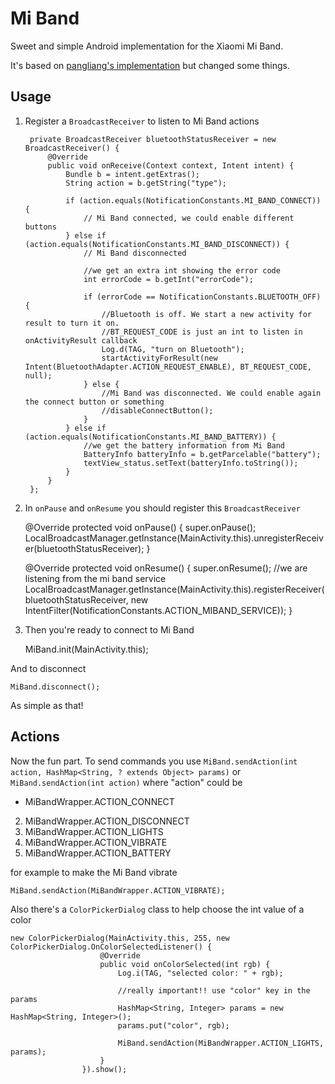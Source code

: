 # Mi Band
Sweet and simple Android implementation for the Xiaomi Mi Band.

It's based on [pangliang's implementation](https://github.com/pangliang/miband-sdk-android) but changed some things.

## Usage
1. Register a `BroadcastReceiver` to listen to Mi Band actions

        private BroadcastReceiver bluetoothStatusReceiver = new BroadcastReceiver() {
            @Override
            public void onReceive(Context context, Intent intent) {
                Bundle b = intent.getExtras();
                String action = b.getString("type");

                if (action.equals(NotificationConstants.MI_BAND_CONNECT)) {
                    // Mi Band connected, we could enable different buttons
                } else if (action.equals(NotificationConstants.MI_BAND_DISCONNECT)) {
                    // Mi Band disconnected

                    //we get an extra int showing the error code
                    int errorCode = b.getInt("errorCode");

                    if (errorCode == NotificationConstants.BLUETOOTH_OFF) {
                        //Bluetooth is off. We start a new activity for result to turn it on.
                        //BT_REQUEST_CODE is just an int to listen in onActivityResult callback
                        Log.d(TAG, "turn on Bluetooth");
                        startActivityForResult(new Intent(BluetoothAdapter.ACTION_REQUEST_ENABLE), BT_REQUEST_CODE, null);
                    } else {
                        //Mi Band was disconnected. We could enable again the connect button or something
                        //disableConnectButton();
                    }
                } else if (action.equals(NotificationConstants.MI_BAND_BATTERY)) {
                    //we get the battery information from Mi Band
                    BatteryInfo batteryInfo = b.getParcelable("battery");
                    textView_status.setText(batteryInfo.toString());
                }
            }
        };

2. In `onPause` and `onResume` you should register this `BroadcastReceiver`

    @Override
    protected void onPause() {
        super.onPause();
        LocalBroadcastManager.getInstance(MainActivity.this).unregisterReceiver(bluetoothStatusReceiver);
    }

    @Override
    protected void onResume() {
        super.onResume();
        //we are listening from the mi band service
        LocalBroadcastManager.getInstance(MainActivity.this).registerReceiver(bluetoothStatusReceiver, new IntentFilter(NotificationConstants.ACTION_MIBAND_SERVICE));
    }

3. Then you're ready to connect to Mi Band

    MiBand.init(MainActivity.this);

And to disconnect

    MiBand.disconnect();

As simple as that! 

## Actions

Now the fun part. To send commands you use `MiBand.sendAction(int action, HashMap<String, ? extends Object> params)` or `MiBand.sendAction(int action)` where "action" could be
* MiBandWrapper.ACTION_CONNECT
2. MiBandWrapper.ACTION_DISCONNECT
3. MiBandWrapper.ACTION_LIGHTS
4. MiBandWrapper.ACTION_VIBRATE
5. MiBandWrapper.ACTION_BATTERY

for example to make the Mi Band vibrate
    
    MiBand.sendAction(MiBandWrapper.ACTION_VIBRATE);

Also there's a `ColorPickerDialog` class to help choose the int value of a color

    new ColorPickerDialog(MainActivity.this, 255, new ColorPickerDialog.OnColorSelectedListener() {
                        @Override
                        public void onColorSelected(int rgb) {
                            Log.i(TAG, "selected color: " + rgb);

                            //really important!! use "color" key in the params                           
                            HashMap<String, Integer> params = new HashMap<String, Integer>();
                            params.put("color", rgb);

                            MiBand.sendAction(MiBandWrapper.ACTION_LIGHTS, params);
                        }
                    }).show();
